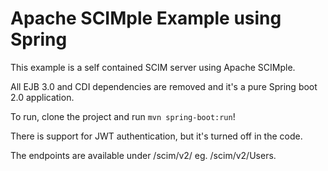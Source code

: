 Apache SCIMple Example using Spring
===================================

This example is a self contained SCIM server using Apache SCIMple.

All EJB 3.0 and CDI dependencies are removed and it's a pure Spring boot 2.0 application.

To run, clone the project and run `mvn spring-boot:run`!

There is support for JWT authentication, but it's turned off in the code.

The endpoints are available under /scim/v2/ eg. /scim/v2/Users.
